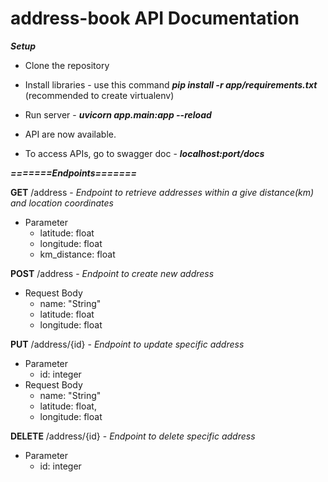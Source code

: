 # address-book API Documentation

**_Setup_**
- Clone the repository

- Install libraries - use this command **_pip install -r app/requirements.txt_** (recommended to create virtualenv)

- Run server - **_uvicorn app.main:app --reload_**

- API are now available.

- To access APIs, go to swagger doc - **_localhost:port/docs_**

**_=======Endpoints=======_**

**GET** /address - _Endpoint to retrieve addresses within a give distance(km) and location coordinates_
- Parameter
    - latitude: float
    - longitude: float
    - km_distance: float
 
**POST** /address - _Endpoint to create new address_
- Request Body
    - name: "String"
    - latitude: float
    - longitude: float

**PUT** /address/{id} - _Endpoint to update specific address_
- Parameter
    - id: integer
- Request Body
    - name: "String"
    - latitude: float,
    - longitude: float

**DELETE** /address/{id} - _Endpoint to delete specific address_
- Parameter
    - id: integer